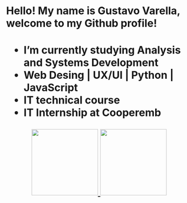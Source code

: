     
  <h1> Hello! My name is Gustavo Varella, welcome to my Github profile! <h1>


- I’m currently studying Analysis and Systems Development
- Web Desing | UX/UI | Python | JavaScript
- IT technical course
- IT Internship at Cooperemb


<div align="center">
  <a href="https://github.com/TheVarella">
  <img height="180em" src="https://github-readme-stats.vercel.app/api?username=TheVarella&show_icons=true&theme=aura&include_all_commits=true&count_private=true"/>
  <img height="180em" src="https://github-readme-stats.vercel.app/api/top-langs/?username=TheVarella&layout=compact&langs_count=7&theme=aura"/>
</div>
</div>
<div
    ![Visitantes GitHub](https://komarev.com/ghpvc/?username=The_Varella&style=flat&color=blue)
</div>


